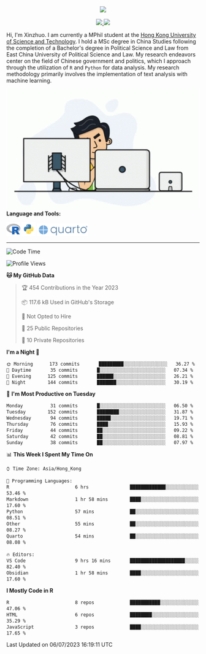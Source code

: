 <div align='center'>
<img src='https://readme-typing-svg.herokuapp.com?font=ubuntu&color=4d3900&center=true&lines=HKUST+Mphil+in+SOSC;Focus+on+China;Code+for+PoliSci'/>
</div>

<p align='center'>
 <a href='https://www.linkedin.com/in/xinzhuo-huang-5161011ba/' target='_blank'>
        <img src='https://img.shields.io/badge/linkedin%20-%230077B5.svg?&style=for-the-badge&logo=linkedin&logoColor=white'/>
    </a>
 <a href='https://twitter.com/HsinchoH' target='_blank'>
        <img src='https://img.shields.io/badge/Twitter-1DA1F2?style=for-the-badge&logo=twitter&logoColor=white'/>
    </a>
    </p>
    
Hi, I'm Xinzhuo. I am currently a MPhil student at the [Hong Kong University of Science and Technology](https://sosc.hkust.edu.hk/node/613). I hold a MSc degree in China Studies following the completion of a Bachelor's degree in Political Science and Law from East China University of Political Science and Law. My research endeavors center on the field of Chinese government and politics, which I approach through the utilization of `R` and `Python` for data analysis. My research methodology primarily involves the implementation of text analysis with machine learning.




<img align='right' src="https://github.com/xinzhuohkust/xinzhuohkust/blob/main/programmer.gif" width="590">



**Language and Tools:**  

<code><img height="36" src="https://raw.githubusercontent.com/github/explore/80688e429a7d4ef2fca1e82350fe8e3517d3494d/topics/r/r.png"></code>
<code><img height="36" src="https://raw.githubusercontent.com/github/explore/80688e429a7d4ef2fca1e82350fe8e3517d3494d/topics/python/python.png"></code>
<code><img height="32" src="https://github.com/quarto-dev/quarto-r/blob/main/man/figures/quarto.png"></code>

---
<!--START_SECTION:waka-->
![Code Time](http://img.shields.io/badge/Code%20Time-682%20hrs%205%20mins-blue)

![Profile Views](http://img.shields.io/badge/Profile%20Views-4-blue)

**🐱 My GitHub Data** 

> 🏆 454 Contributions in the Year 2023
 > 
> 📦 117.6 kB Used in GitHub's Storage 
 > 
> 🚫 Not Opted to Hire
 > 
> 📜 25 Public Repositories 
 > 
> 🔑 10 Private Repositories  
 > 
**I'm a Night 🦉** 

```text
🌞 Morning      173 commits       █████████░░░░░░░░░░░░░░░░   36.27 % 
🌆 Daytime       35 commits       █░░░░░░░░░░░░░░░░░░░░░░░░   07.34 % 
🌃 Evening      125 commits       ██████░░░░░░░░░░░░░░░░░░░   26.21 % 
🌙 Night        144 commits       ███████░░░░░░░░░░░░░░░░░░   30.19 % 

```
📅 **I'm Most Productive on Tuesday** 

```text
Monday          31 commits       █░░░░░░░░░░░░░░░░░░░░░░░░   06.50 % 
Tuesday        152 commits       ████████░░░░░░░░░░░░░░░░░   31.87 % 
Wednesday       94 commits       █████░░░░░░░░░░░░░░░░░░░░   19.71 % 
Thursday        76 commits       ████░░░░░░░░░░░░░░░░░░░░░   15.93 % 
Friday          44 commits       ██░░░░░░░░░░░░░░░░░░░░░░░   09.22 % 
Saturday        42 commits       ██░░░░░░░░░░░░░░░░░░░░░░░   08.81 % 
Sunday          38 commits       ██░░░░░░░░░░░░░░░░░░░░░░░   07.97 % 

```


📊 **This Week I Spent My Time On** 

```text
⌚︎ Time Zone: Asia/Hong_Kong

💬 Programming Languages: 
R                        6 hrs               █████████████░░░░░░░░░░░░   53.46 % 
Markdown                 1 hr 58 mins        ████░░░░░░░░░░░░░░░░░░░░░   17.60 % 
Python                   57 mins             ██░░░░░░░░░░░░░░░░░░░░░░░   08.51 % 
Other                    55 mins             ██░░░░░░░░░░░░░░░░░░░░░░░   08.27 % 
Quarto                   54 mins             ██░░░░░░░░░░░░░░░░░░░░░░░   08.08 % 

🔥 Editors: 
VS Code                  9 hrs 16 mins       ████████████████████░░░░░   82.40 % 
Obsidian                 1 hr 58 mins        ████░░░░░░░░░░░░░░░░░░░░░   17.60 % 

```

**I Mostly Code in R** 

```text
R                        8 repos             ███████████░░░░░░░░░░░░░░   47.06 % 
HTML                     6 repos             ████████░░░░░░░░░░░░░░░░░   35.29 % 
JavaScript               3 repos             ████░░░░░░░░░░░░░░░░░░░░░   17.65 % 

```



 Last Updated on 06/07/2023 16:19:11 UTC
<!--END_SECTION:waka-->
    
    
    
    
    
    
    
    
